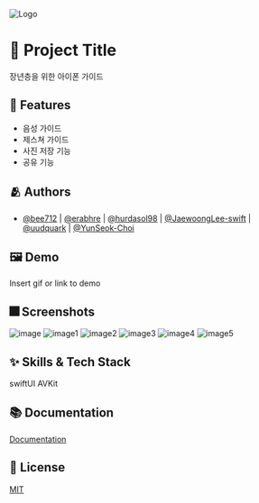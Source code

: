 
![Logo](https://dummyimage.com/1000x300/000/fff.png)


# :iphone: Project Title

장년층을 위한 아이폰 가이드


## :pushpin: Features

- 음성 가이드
- 제스쳐 가이드
- 사진 저장 기능
- 공유 기능


## :people_hugging: Authors

- [@bee712](https://github.com/bee712) | [@erabhre](https://github.com/erabhre) | [@hurdasol98](https://github.com/hurdasol98) | [@JaewoongLee-swift](https://github.com/JaewoongLee-swift) | [@uudquark](https://github.com/uudquark) | [@YunSeok-Choi](https://github.com/YunSeok-Choi)


## :framed_picture: Demo

Insert gif or link to demo


## :fireworks: Screenshots
![image](https://user-images.githubusercontent.com/66102708/163712745-711795ab-bc3f-4fd5-bf22-14408d84b2ee.png)
![image1](https://user-images.githubusercontent.com/66102708/163712748-4c4332fb-7689-4af7-bd98-0c491ca0ceae.png)
![image2](https://user-images.githubusercontent.com/66102708/163712750-d879a1df-b70a-4c0f-8a2a-333d8cb5a02d.png)
![image3](https://user-images.githubusercontent.com/66102708/163712752-608b6da9-d113-42dc-bfc3-2d94f19ec339.png)
![image4](https://user-images.githubusercontent.com/66102708/163712757-0dffc2be-b952-41a7-b771-f7c554c70a97.png)
![image5](https://user-images.githubusercontent.com/66102708/163712760-989fd898-9c0d-415d-bdeb-0501e5a099cf.png)


## :sparkles: Skills & Tech Stack
swiftUI
AVKit

## :books: Documentation

[Documentation](https://linktodocumentation)


## :lock_with_ink_pen: License

[MIT](https://choosealicense.com/licenses/mit/)
